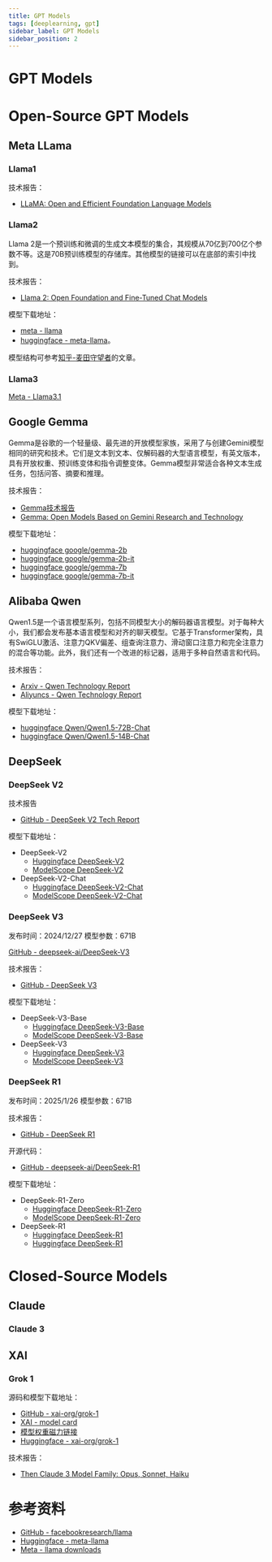 ```yaml
---
title: GPT Models
tags: [deeplearning, gpt]
sidebar_label: GPT Models
sidebar_position: 2
---
```


# GPT Models

# Open-Source GPT Models

## Meta LLama

### Llama1

技术报告：

* [LLaMA: Open and Efficient Foundation Language Models](https://arxiv.org/abs/2302.13971)

### Llama2

Llama 2是一个预训练和微调的生成文本模型的集合，其规模从70亿到700亿个参数不等。这是70B预训练模型的存储库。其他模型的链接可以在底部的索引中找到。

技术报告：

* [Llama 2: Open Foundation and Fine-Tuned Chat Models](https://arxiv.org/abs/2307.09288)

模型下载地址：

* [meta - llama](https://ai.meta.com/resources/models-and-libraries/llama-downloads)
* [huggingface - meta-llama](https://huggingface.co/meta-llama)。

模型结构可参考[知乎-麦田守望者](https://zhuanlan.zhihu.com/p/647862867)的文章。

### Llama3

[Meta - Llama3.1](https://ai.meta.com/blog/meta-llama-3-1/)

## Google Gemma

Gemma是谷歌的一个轻量级、最先进的开放模型家族，采用了与创建Gemini模型相同的研究和技术。它们是文本到文本、仅解码器的大型语言模型，有英文版本，具有开放权重、预训练变体和指令调整变体。Gemma模型非常适合各种文本生成任务，包括问答、摘要和推理。

技术报告：

* [Gemma技术报告](https://blog.google/technology/developers/gemma-open-models/)
* [Gemma: Open Models Based on Gemini Research and Technology](https://storage.googleapis.com/deepmind-media/gemma/gemma-report.pdf)

模型下载地址：

* [huggingface google/gemma-2b](https://huggingface.co/google/gemma-2b)
* [huggingface google/gemma-2b-it](https://huggingface.co/google/gemma-2b-it)
* [huggingface google/gemma-7b](https://huggingface.co/google/gemma-7b)
* [huggingface google/gemma-7b-it](https://huggingface.co/google/gemma-7b-it)

## Alibaba Qwen

Qwen1.5是一个语言模型系列，包括不同模型大小的解码器语言模型。对于每种大小，我们都会发布基本语言模型和对齐的聊天模型。它基于Transformer架构，具有SwiGLU激活、注意力QKV偏差、组查询注意力、滑动窗口注意力和完全注意力的混合等功能。此外，我们还有一个改进的标记器，适用于多种自然语言和代码。

技术报告：

* [Arxiv - Qwen Technology Report](https://arxiv.org/abs/2309.16609)
* [Aliyuncs - Qwen Technology Report](https://qianwen-res.oss-cn-beijing.aliyuncs.com/QWEN_TECHNICAL_REPORT.pdf)

模型下载地址：

* [huggingface Qwen/Qwen1.5-72B-Chat](https://huggingface.co/Qwen/Qwen1.5-72B-Chat)
* [huggingface Qwen/Qwen1.5-14B-Chat](https://huggingface.co/Qwen/Qwen1.5-14B-Chat)


## DeepSeek

### DeepSeek V2

技术报告

* [GitHub - DeepSeek V2 Tech Report](https://github.com/deepseek-ai/DeepSeek-V2/blob/main/deepseek-v2-tech-report.pdf)

模型下载地址：

* DeepSeek-V2
  * [Huggingface DeepSeek-V2](https://huggingface.co/deepseek-ai/DeepSeek-V2)
  * [ModelScope DeepSeek-V2](https://www.modelscope.cn/models/deepseek-ai/DeepSeek-V2)
* DeepSeek-V2-Chat
  * [Huggingface DeepSeek-V2-Chat](https://huggingface.co/deepseek-ai/DeepSeek-V2-Chat)
  * [ModelScope DeepSeek-V2-Chat](https://www.modelscope.cn/models/deepseek-ai/DeepSeek-V2-Chat)

### DeepSeek V3

发布时间：2024/12/27
模型参数：671B

[GitHub - deepseek-ai/DeepSeek-V3](https://github.com/deepseek-ai/DeepSeek-V3)

技术报告：

* [GitHub - DeepSeek V3](https://github.com/deepseek-ai/DeepSeek-V3/blob/main/DeepSeek_V3.pdf)

模型下载地址：

* DeepSeek-V3-Base
  * [Huggingface DeepSeek-V3-Base](https://huggingface.co/deepseek-ai/DeepSeek-V3-Base)
  * [ModelScope DeepSeek-V3-Base](https://www.modelscope.cn/models/deepseek-ai/DeepSeek-V3-Base)
* DeepSeek-V3
  * [Huggingface DeepSeek-V3](https://huggingface.co/deepseek-ai/DeepSeek-V3)
  * [ModelScope DeepSeek-V3](https://www.modelscope.cn/models/deepseek-ai/DeepSeek-V3)

### DeepSeek R1

发布时间：2025/1/26
模型参数：671B

技术报告：

* [GitHub - DeepSeek R1](https://github.com/deepseek-ai/DeepSeek-R1/blob/main/DeepSeek_R1.pdf)

开源代码：

* [GitHub - deepseek-ai/DeepSeek-R1](https://github.com/deepseek-ai/DeepSeek-R1)

模型下载地址：

* DeepSeek-R1-Zero
  * [Huggingface DeepSeek-R1-Zero](https://huggingface.co/deepseek-ai/DeepSeek-R1-Zero)
  * [ModelScope DeepSeek-R1-Zero](https://www.modelscope.cn/models/deepseek-ai/DeepSeek-R1-Zero)
* DeepSeek-R1
  * [Huggingface DeepSeek-R1](https://huggingface.co/deepseek-ai/DeepSeek-R1)
  * [Huggingface DeepSeek-R1](https://www.modelscope.cn/models/deepseek-ai/DeepSeek-R1)

# Closed-Source Models

## Claude

### Claude 3

## XAI 

### Grok 1

源码和模型下载地址：

* [GitHub - xai-org/grok-1](https://github.com/xai-org/grok-1)
* [XAI - model card](https://x.ai/model-card/)
* [模型权重磁力链接](magnet:?xt=urn:btih:5f96d43576e3d386c9ba65b883210a393b68210e&tr=https%3A%2F%2Facademictorrents.com%2Fannounce.php&tr=udp%3A%2F%2Ftracker.coppersurfer.tk%3A6969&tr=udp%3A%2F%2Ftracker.opentrackr.org%3A1337%2Fannounce)
* [Huggingface - xai-org/grok-1](https://huggingface.co/xai-org/grok-1)

技术报告：

* [Then Claude 3 Model Family: Opus, Sonnet, Haiku](https://www-cdn.anthropic.com/de8ba9b01c9ab7cbabf5c33b80b7bbc618857627/Model_Card_Claude_3.pdf)

# 参考资料

* [GitHub - facebookresearch/llama](https://github.com/facebookresearch/llama)
* [Huggingface - meta-llama](https://huggingface.co/meta-llama)
* [Meta - llama downloads](https://ai.meta.com/resources/models-and-libraries/llama-downloads)